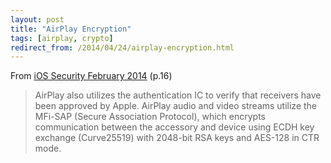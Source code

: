 ```yaml
---
layout: post
title: "AirPlay Encryption"
tags: [airplay, crypto]
redirect_from: /2014/04/24/airplay-encryption.html
---
```


From [iOS Security February 2014](http://images.apple.com/iphone/business/docs/iOS_Security_Feb14.pdf) (p.16)

> AirPlay also utilizes the authentication IC to verify that receivers have been approved by Apple. AirPlay audio and video streams utilize the MFi-SAP (Secure Association Protocol), which encrypts communication between the accessory and device using ECDH key exchange (Curve25519) with 2048-bit RSA keys and AES-128 in CTR mode.
